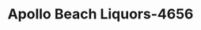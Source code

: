 ---
f_zip-code: 33572
f_state-code: FL
title: Apollo Beach Liquors-4656
f_phone: 813-645-7725
f_city-only: Ruskin
f_address: 6408 Us Highway 41 N Ruskin
f_location-unique-id: '4656'
slug: apollo-beach-liquors-4656
updated-on: '2024-05-30T13:46:58.046Z'
created-on: '2024-05-30T13:36:59.803Z'
published-on: '2024-05-30T13:54:32.469Z'
f_city-state: cms/city/ruskin-fl.md
f_company: cms/company/apollo-beach-liquors.md
f_state: cms/state/florida.md
layout: '[payday-loan].html'
tags: payday-loan
---
